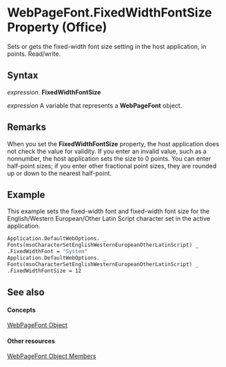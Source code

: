 
# WebPageFont.FixedWidthFontSize Property (Office)

Sets or gets the fixed-width font size setting in the host application, in points. Read/write.


## Syntax

 _expression_. **FixedWidthFontSize**

 _expression_ A variable that represents a **WebPageFont** object.


## Remarks

When you set the  **FixedWidthFontSize** property, the host application does not check the value for validity. If you enter an invalid value, such as a nonnumber, the host application sets the size to 0 points. You can enter half-point sizes; if you enter other fractional point sizes, they are rounded up or down to the nearest half-point.


## Example

This example sets the fixed-width font and fixed-width font size for the English/Western European/Other Latin Script character set in the active application.


```vb
Application.DefaultWebOptions. _ 
Fonts(msoCharacterSetEnglishWesternEuropeanOtherLatinScript) _ 
.FixedWidthFont = "System" 
Application.DefaultWebOptions. _ 
Fonts(msoCharacterSetEnglishWesternEuropeanOtherLatinScript) _ 
.FixedWidthFontSize = 12
```


## See also


#### Concepts


[WebPageFont Object](daf3c079-520d-68bd-ec02-027776074505.md)
#### Other resources


[WebPageFont Object Members](82843862-c4b8-db92-d9a7-da36908a0b5e.md)